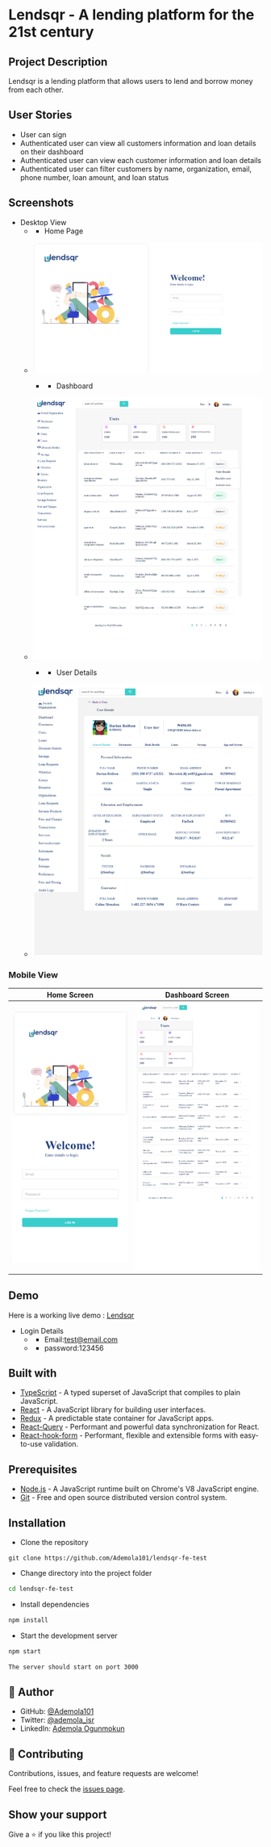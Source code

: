 # Lendsqr - A lending platform for the 21st century

## Project Description

Lendsqr is a lending platform that allows users to lend and borrow money from each other.

## User Stories

- User can sign
- Authenticated user can  view  all customers information and loan details on their dashboard
- Authenticated user can  view each customer information and loan details
- Authenticated user can filter customers by name, organization, email, phone number, loan amount, and loan status

## Screenshots

- Desktop View
    - - Home Page
  - ![Home Page](/screenshots/web_home.png)

    - - Dashboard
  - ![Dashboard](/screenshots/web_dash-1.png)
  
    - - User Details
  - ![User Details](/screenshots/web_details.png)

### Mobile View

Home Screen             |  Dashboard Screen
:-------------------------:|:-------------------------:
![Home](/screenshots/home_mobile.png)  |  ![Dashboard](/screenshots/dash_mobile.png)

## Demo

Here is a working live demo : [Lendsqr](https://ademola-ogunmokun-lendsqr-fe-test.netlify.app/)

- Login Details
    - - Email:test@email.com
    - - password:123456

## Built with

- [TypeScript](https://www.typescriptlang.org/) - A typed superset of JavaScript that compiles to plain JavaScript.
- [React](https://reactjs.org/) - A JavaScript library for building user interfaces.
- [Redux](https://redux.js.org/) - A predictable state container for JavaScript apps.
- [React-Query](https://react-query.tanstack.com/) - Performant and powerful data synchronization for React.
- [React-hook-form](https://react-hook-form.com/) - Performant, flexible and extensible forms with easy-to-use validation.

## Prerequisites

- [Node.js](https://nodejs.org/en/) - A JavaScript runtime built on Chrome's V8 JavaScript engine.
- [Git](https://git-scm.com/) - Free and open source distributed version control system.

## Installation

- Clone the repository

```
git clone https://github.com/Ademola101/lendsqr-fe-test
```

- Change directory into the project folder

```bash
cd lendsqr-fe-test
```

- Install dependencies

```bash
npm install
```

- Start the development server

```bash
npm start
```

```bash
The server should start on port 3000
```

## 👤 **Author**

- GitHub: [@Ademola101](https://github.com/Ademola101)
- Twitter: [@ademola_isr](https://twitter.com/ademola_isr)
- LinkedIn: [Ademola Ogunmokun](https://linkedin.com/in/ademola-ogunmokun-492575203)

## 🤝 Contributing

Contributions, issues, and feature requests are welcome!

Feel free to check the [issues page](https://github.com/Ademola101/lendsqr-fe-test/issues).

## Show your support

Give a ⭐️ if you like this project!
